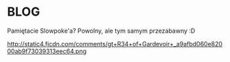 BLOG
====

Pamiętacie Slowpoke'a? Powolny, ale tym samym przezabawny :D

<img>http://static4.fjcdn.com/comments/gt+R34+of+Gardevoir+_a9afbd060e82000ab9f73039313eec64.png<img>
